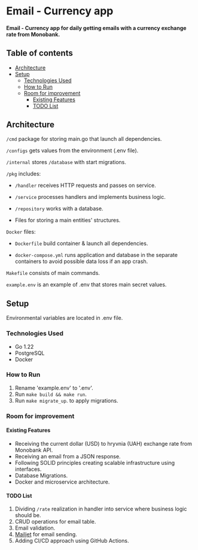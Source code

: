 # Email - Currency app

#### Email - Currency app for daily getting emails with a currency exchange rate from Monobank.



## Table of contents
* [Architecture](#Architecture)
* [Setup](#Setup)
    * [Technologies Used](#Technologies-Used)
    * [How to Run](#How-to-Run)
    * [Room for improvement](#Room-for-improvement)
        * [Existing Features](#Existing-features)
        * [TODO List](#TODO-List)


## Architecture
`/cmd` package for storing main.go that launch all dependencies.

`/configs` gets values from the environment (.env file).

`/internal` stores `/database` with start migrations.

`/pkg` includes:

*   `/handler` receives HTTP requests and passes on service.

*   `/service` processes handlers and implements business logic.

*   `/repository` works with a database.

*   Files for storing a main entities' structures.

`Docker` files:
*   `Dockerfile` build container & launch all dependencies.

*  `docker-compose.yml` runs application and database in the separate containers to avoid possible data loss if an app crash.


`Makefile` consists of main commands.

`example.env` is an example of .env that stores main secret values.


## Setup
Environmental variables are located in .env file.
  

### Technologies Used
* Go 1.22
* PostgreSQL
* Docker

### How to Run
1. Rename 'example.env' to '.env'.
2. Run `make build && make run`.
3. Run `make migrate_up`.
to apply migrations.



### Room for improvement
#### Existing Features
* Receiving the current dollar (USD) to hryvnia (UAH) exchange rate from Monobank API.
* Receiving an email from a JSON response.
* Following SOLID principles creating scalable infrastructure using interfaces.
* Database Migrations.
* Docker and microservice architecture.


#### TODO List
1. Dividing `/rate` realization in handler into service where business logic should be.
2. CRUD operations for email table.
3. Email validation.
4. [Mailjet]('https://dev.mailjet.com/email/guides/getting-started/') for email sending.
5. Adding CI/CD approach using GitHub Actions.
